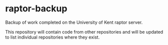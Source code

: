 # raptor-backup
Backup of work completed on the University of Kent raptor server.

This repository will contain code from other repositories and will be updated to list individual repositories where they exist.
